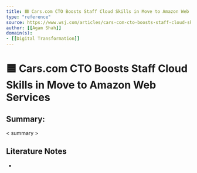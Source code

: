 ```yaml
---
title: 🟦 Cars.com CTO Boosts Staff Cloud Skills in Move to Amazon Web Services
type: "reference"
source: https://www.wsj.com/articles/cars-com-cto-boosts-staff-cloud-skills-in-move-to-amazon-web-services-11582632002 
author: [[Agam Shah]]
domain(s):
- [[Digital Transformation]]
---
```

# 🟦 Cars.com CTO Boosts Staff Cloud Skills in Move to Amazon Web Services

## Summary:

< summary >

## Literature Notes

- 
